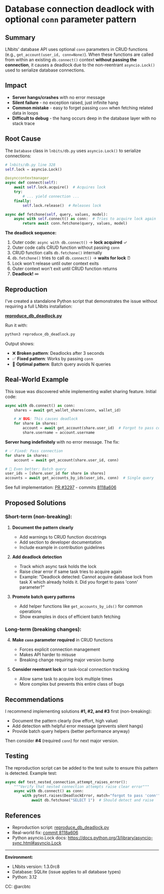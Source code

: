 # Database connection deadlock with optional `conn` parameter pattern

## Summary

LNbits' database API uses optional `conn` parameters in CRUD functions (e.g., `get_account(user_id, conn=None)`). When these functions are called from within an existing `db.connect()` context **without passing the connection**, it causes a deadlock due to the non-reentrant `asyncio.Lock()` used to serialize database connections.

## Impact

- **Server hangs/crashes** with no error message
- **Silent failure** - no exception raised, just infinite hang
- **Common mistake** - easy to forget passing `conn` when fetching related data in loops
- **Difficult to debug** - the hang occurs deep in the database layer with no stack trace

## Root Cause

The `Database` class in `lnbits/db.py` uses `asyncio.Lock()` to serialize connections:

```python
# lnbits/db.py line 328
self.lock = asyncio.Lock()

@asynccontextmanager
async def connect(self):
    await self.lock.acquire()  # Acquires lock
    try:
        # ... yield connection ...
    finally:
        self.lock.release()  # Releases lock

async def fetchone(self, query, values, model):
    async with self.connect() as conn:  # Tries to acquire lock again
        return await conn.fetchone(query, values, model)
```

**The deadlock sequence:**

1. Outer code: `async with db.connect()` → **lock acquired** ✓
2. Outer code calls CRUD function without passing `conn`
3. CRUD function calls `db.fetchone()` internally
4. `db.fetchone()` tries to call `db.connect()` → **waits for lock** ⏰
5. Lock won't release until outer context exits
6. Outer context won't exit until CRUD function returns
7. **Deadlock!** ∞

## Reproduction

I've created a standalone Python script that demonstrates the issue without requiring a full LNbits installation:

**[reproduce_db_deadlock.py](https://github.com/BenGWeeks/lnbits/blob/feat/shared-wallets-phase1-issue-3297/reproduce_db_deadlock.py)**

Run it with:

```bash
python3 reproduce_db_deadlock.py
```

Output shows:

- ❌ **Broken pattern**: Deadlocks after 3 seconds
- ✅ **Fixed pattern**: Works by passing `conn`
- 🚀 **Optimal pattern**: Batch query avoids N queries

## Real-World Example

This issue was discovered while implementing wallet sharing feature. Initial code:

```python
async with db.connect() as conn:
    shares = await get_wallet_shares(conn, wallet_id)

    # ❌ BUG: This causes deadlock
    for share in shares:
        account = await get_account(share.user_id)  # Forgot to pass conn!
        share.username = account.username
```

**Server hung indefinitely** with no error message. The fix:

```python
# ✅ Fixed: Pass connection
for share in shares:
    account = await get_account(share.user_id, conn)

# 🚀 Even better: Batch query
user_ids = [share.user_id for share in shares]
accounts = await get_accounts_by_ids(user_ids, conn)  # Single query
```

See full implementation: [PR #3297](https://github.com/BenGWeeks/lnbits/pull/XX) - commits [8118a606](https://github.com/BenGWeeks/lnbits/commit/8118a606)

## Proposed Solutions

### Short-term (non-breaking):

1. **Document the pattern clearly**
   - Add warnings to CRUD function docstrings
   - Add section to developer documentation
   - Include example in contribution guidelines

2. **Add deadlock detection**
   - Track which async task holds the lock
   - Raise clear error if same task tries to acquire again
   - Example: "Deadlock detected: Cannot acquire database lock from task X which already holds it. Did you forget to pass 'conn' parameter?"

3. **Promote batch query patterns**
   - Add helper functions like `get_accounts_by_ids()` for common operations
   - Show examples in docs of efficient batch fetching

### Long-term (breaking changes):

4. **Make `conn` parameter required** in CRUD functions
   - Forces explicit connection management
   - Makes API harder to misuse
   - Breaking change requiring major version bump

5. **Consider reentrant lock** or task-local connection tracking
   - Allow same task to acquire lock multiple times
   - More complex but prevents this entire class of bugs

## Recommendations

I recommend implementing solutions **#1, #2, and #3** first (non-breaking):

- Document the pattern clearly (low effort, high value)
- Add detection with helpful error message (prevents silent hangs)
- Provide batch query helpers (better performance anyway)

Then consider **#4** (required `conn`) for next major version.

## Testing

The reproduction script can be added to the test suite to ensure this pattern is detected. Example test:

```python
async def test_nested_connection_attempt_raises_error():
    """Verify that nested connection attempts raise clear error"""
    async with db.connect() as conn:
        with pytest.raises(DeadlockError, match="forgot to pass 'conn'"):
            await db.fetchone("SELECT 1")  # Should detect and raise
```

## References

- Reproduction script: [reproduce_db_deadlock.py](https://github.com/BenGWeeks/lnbits/blob/feat/shared-wallets-phase1-issue-3297/reproduce_db_deadlock.py)
- Real-world fix: [commit 8118a606](https://github.com/BenGWeeks/lnbits/commit/8118a606)
- Python asyncio.Lock docs: https://docs.python.org/3/library/asyncio-sync.html#asyncio.Lock

---

**Environment:**

- LNbits version: 1.3.0rc8
- Database: SQLite (issue applies to all database types)
- Python: 3.12

CC: @arcbtc
